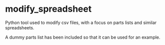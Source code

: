 # modify_spreadsheet
Python tool used to modify csv files, with a focus on parts lists and similar spreadsheets.

A dummy parts list has been included so that it can be used for an example.
